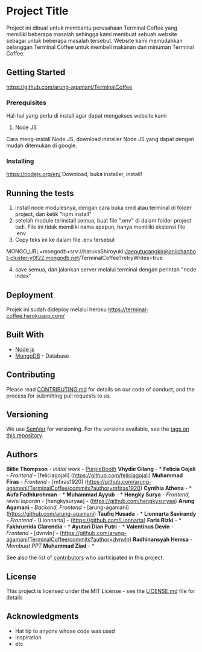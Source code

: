 # Project Title

Project ini dibuat untuk membantu perusahaan Terminal Coffee yang memiliki beberapa masalah sehingga kami membuat sebuah website sebagai untuk beberapa masalah tersebut. Website kami memudahkan pelanggan Terminal Coffee untuk membeli makanan dan minuman Terminal Coffee.

## Getting Started

https://github.com/arung-agamani/TerminalCoffee

### Prerequisites

Hal-hal yang perlu di install agar dapat mengakses website kami
1. Node JS

Cara meng-install Node JS, download installer Node JS yang dapat dengan mudah ditemukan di google.

### Installing
https://nodejs.org/en/
Download, buka installer, install!

## Running the tests
1. install node modulesnya, dengan cara buka cmd atau terminal di folder project, dan ketik "npm install"
2. setelah module terinstall semua, buat file ".env" di dalam folder project tadi. File ini tidak memiliki nama apapun, hanya memiliki ekstensi file .env
3. Copy teks ini ke dalam file .env tersebut 

MONGO_URL=mongodb+srv://harukaShiroyuki:Jaeputucangkir@aniichanbot-cluster-y0f22.mongodb.net/TerminalCoffee?retryWrites=true

4. save semua, dan jalankan server melalui terminal dengan perintah "node index"


## Deployment

Projek ini sudah dideploy melalui heroku 
https://terminal-coffee.herokuapp.com/
## Built With

* [Node js](https://nodejs.org/en/) 
* [MongoDB](https://www.mongodb.com) - Database

## Contributing

Please read [CONTRIBUTING.md](https://gist.github.com/PurpleBooth/b24679402957c63ec426) for details on our code of conduct, and the process for submitting pull requests to us.

## Versioning

We use [SemVer](http://semver.org/) for versioning. For the versions available, see the [tags on this repository](https://github.com/your/project/tags). 

## Authors

 **Billie Thompson** - *Initial work* - [PurpleBooth](https://github.com/PurpleBooth)
**Vhydie Gilang** - *
**Felicia Gojali** - *Frontend* - [feliciagojali] (https://github.com/feliciagojali)
**Muhammad Firas** - *Frontend* - [mfiras1920] (https://github.com/arung-agamani/TerminalCoffee/commits?author=mfiras1920)
**Cynthia Athena** - *
**Aufa Fadhlurohman** - *
**Muhammad Ayyub** - *
**Hengky Surya** - *Frontend, revisi laporan* - [hengkysuryaa] - (https://github.com/hengkysuryaa)
**Arung Agamani** - *Backend, Frontend* - [arung-agamani] (https://github.com/arung-agamani) 
**Taufiq Husada** - *
**Lionnarta Savirandy** - *Frontend* - [Lionnarta] - (https://github.com/Lionnarta)
**Faris Rizki** - *
**Fakhrurrida Clarendia** - *
**Ayutari Dian Putri** - *
**Valentinus Devin** - *Frontend* - [dvnvln] - (https://github.com/arung-agamani/TerminalCoffee/commits?author=dvnvln)
**Radhinansyah Hemsa** - *Membuat PPT*
**Muhammad Ziad** - *

See also the list of [contributors](https://github.com/your/project/contributors) who participated in this project.

## License

This project is licensed under the MIT License - see the [LICENSE.md](LICENSE.md) file for details

## Acknowledgments

* Hat tip to anyone whose code was used
* Inspiration
* etc


